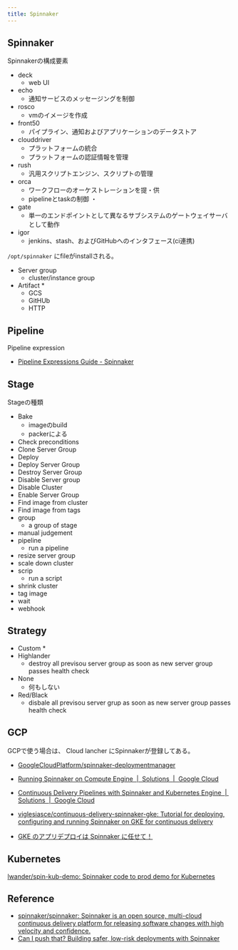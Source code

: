 ```yaml
---
title: Spinnaker
---
```


## Spinnaker
Spinnakerの構成要素

* deck
    * web UI
* echo
    * 通知サービスのメッセージングを制御
* rosco
    * vmのイメージを作成
* front50
    * パイプライン、通知およびアプリケーションのデータストア
* clouddriver
    * プラットフォームの統合
    * プラットフォームの認証情報を管理
* rush
    * 汎用スクリプトエンジン、スクリプトの管理
* orca
    * ワークフローのオーケストレーションを提・供
    * pipelineとtaskの制御                  ・
* gate
    * 単一のエンドポイントとして異なるサブシステムのゲートウェイサーバとして動作
* igor
    * jenkins、stash、およびGitHubへのインタフェース(ci連携)



`/opt/spinnaker` にfileがinstallされる。


* Server group
    * cluster/instance group
* Artifact
    * 
    * GCS
    * GitHUb
    * HTTP

## Pipeline

Pipeline expression

* [Pipeline Expressions Guide - Spinnaker](https://www.spinnaker.io/guides/user/pipeline-expressions/)


## Stage
Stageの種類

* Bake
    * imageのbuild
    * packerによる
* Check preconditions
* Clone Server Group
* Deploy
* Deploy Server Group
* Destroy Server Group
* Disable Server group
* Disable Cluster 
* Enable Server Group
* Find image from cluster
* Find image from tags
* group
    * a group of stage
* manual judgement
* pipeline
    * run a pipeline
* resize server group
* scale down cluster
* scrip
    * run a script
* shrink cluster
* tag image
* wait
* webhook

## Strategy
* Custom
    * 
* Highlander
    * destroy all previsou server group as soon as new server group passes health check
* None
    * 何もしない
* Red/Black
    * disbale all previsou server grup as soon as new server group passes health check

## GCP
GCPで使う場合は、 Cloud lancher にSpinnakerが登録してある。
* [GoogleCloudPlatform/spinnaker-deploymentmanager](https://github.com/GoogleCloudPlatform/spinnaker-deploymentmanager)
* [Running Spinnaker on Compute Engine  |  Solutions  |  Google Cloud](https://cloud.google.com/solutions/spinnaker-on-compute-engine)
* [Continuous Delivery Pipelines with Spinnaker and Kubernetes Engine  |  Solutions  |  Google Cloud](https://cloud.google.com/solutions/continuous-delivery-spinnaker-kubernetes-engine)
* [viglesiasce/continuous-delivery-spinnaker-gke: Tutorial for deploying, configuring and running Spinnaker on GKE for continuous delivery](https://github.com/viglesiasce/continuous-delivery-spinnaker-gke)

* [GKE のアプリデプロイは Spinnaker に任せて！](https://www.slideshare.net/HammoudiSamir/gke-spinnaker)
## Kubernetes
[lwander/spin-kub-demo: Spinnaker code to prod demo for Kubernetes](https://github.com/lwander/spin-kub-demo)

## Reference
* [spinnaker/spinnaker: Spinnaker is an open source, multi-cloud continuous delivery platform for releasing software changes with high velocity and confidence.](https://github.com/spinnaker/spinnaker)
* [Can I push that? Building safer, low-risk deployments with Spinnaker](https://blog.spinnaker.io/can-i-push-that-building-safer-low-risk-deployments-with-spinnaker-a27290847ac4)
